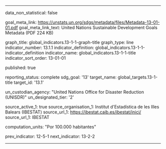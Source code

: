 
---
data_non_statistical: false

goal_meta_link: https://unstats.un.org/sdgs/metadata/files/Metadata-13-01-01.pdf
goal_meta_link_text: United Nations Sustainable Development Goals Metadata (PDF 224 KB)

graph_title: global_indicators.13-1-1-graph-title
graph_type: line
indicator_number: 13.1.1
indicator_definition: global_indicators.13-1-1-indicator_definition
indicator_name: global_indicators.13-1-1-title
indicator_sort_order: 13-01-01

published: true

reporting_status: complete
sdg_goal: '13'
target_name: global_targets.13-1-title
target_id: '13.1'

un_custodian_agency: "United Nations Office for Disaster Reduction (UNISDR)"
un_designated_tier: '2'

source_active_1: true
source_organisation_1: Institut d'Estadística de les Illes Balears (IBESTAT)
source_url_1: https://ibestat.caib.es/ibestat/inici/
source_url_1: IBESTAT

computation_units: "Por 100.000 habitantes"

prev_indicator: 12-5-1
next_indicator: 13-2-2

---